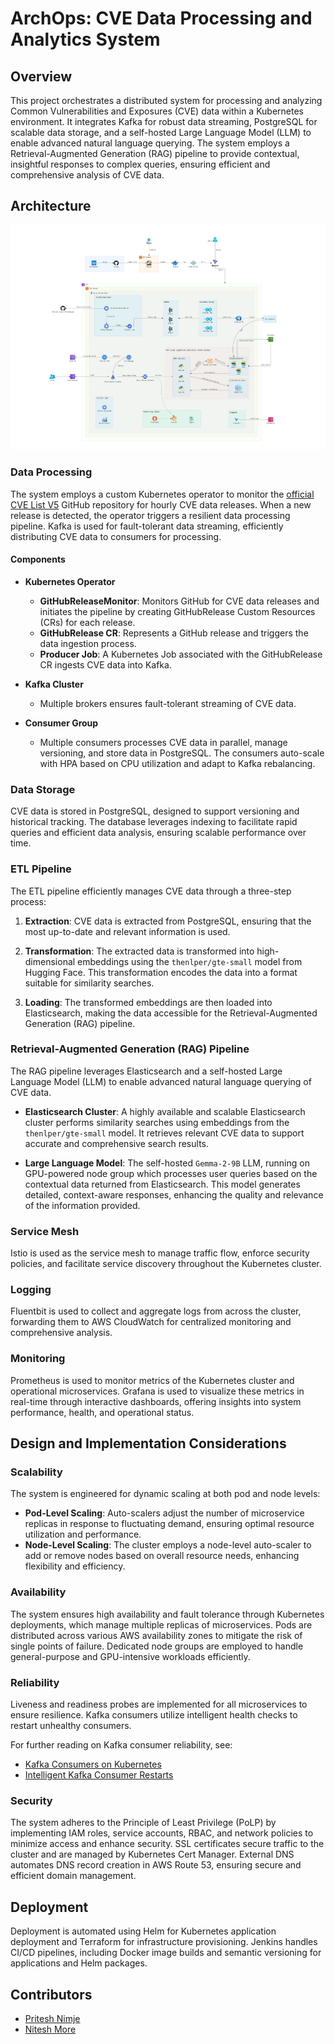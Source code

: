 # ArchOps: CVE Data Processing and Analytics System

## Overview

This project orchestrates a distributed system for processing and analyzing Common Vulnerabilities and Exposures (CVE) data within a Kubernetes environment. It integrates Kafka for robust data streaming, PostgreSQL for scalable data storage, and a self-hosted Large Language Model (LLM) to enable advanced natural language querying. The system employs a Retrieval-Augmented Generation (RAG) pipeline to provide contextual, insightful responses to complex queries, ensuring efficient and comprehensive analysis of CVE data.

## Architecture

![Architecture Diagram](ArchitectureDiagram.JPG)

### Data Processing

The system employs a custom Kubernetes operator to monitor the [official CVE List V5](https://github.com/CVEProject/cvelistV5) GitHub repository for hourly CVE data releases. When a new release is detected, the operator triggers a resilient data processing pipeline. Kafka is used for fault-tolerant data streaming, efficiently distributing CVE data to consumers for processing.

#### Components

- **Kubernetes Operator**
  - **GitHubReleaseMonitor**: Monitors GitHub for CVE data releases and initiates the pipeline by creating GitHubRelease Custom Resources (CRs) for each release.
  - **GitHubRelease CR**: Represents a GitHub release and triggers the data ingestion process.
  - **Producer Job**: A Kubernetes Job associated with the GitHubRelease CR ingests CVE data into Kafka.

- **Kafka Cluster**
  - Multiple brokers ensures fault-tolerant streaming of CVE data.

- **Consumer Group**
  - Multiple consumers processes CVE data in parallel, manage versioning, and store data in PostgreSQL. The consumers auto-scale with HPA based on CPU utilization and adapt to Kafka rebalancing.

### Data Storage

CVE data is stored in PostgreSQL, designed to support versioning and historical tracking. The database leverages indexing to facilitate rapid queries and efficient data analysis, ensuring scalable performance over time.


### ETL Pipeline

The ETL pipeline efficiently manages CVE data through a three-step process:

1. **Extraction**: CVE data is extracted from PostgreSQL, ensuring that the most up-to-date and relevant information is used.

2. **Transformation**: The extracted data is transformed into high-dimensional embeddings using the `thenlper/gte-small` model from Hugging Face. This transformation encodes the data into a format suitable for similarity searches.

3. **Loading**: The transformed embeddings are then loaded into Elasticsearch, making the data accessible for the Retrieval-Augmented Generation (RAG) pipeline.


### Retrieval-Augmented Generation (RAG) Pipeline

The RAG pipeline leverages Elasticsearch and a self-hosted Large Language Model (LLM) to enable advanced natural language querying of CVE data.

- **Elasticsearch Cluster**: A highly available and scalable Elasticsearch cluster performs similarity searches using embeddings from the `thenlper/gte-small` model. It retrieves relevant CVE data to support accurate and comprehensive search results.

- **Large Language Model**: The self-hosted `Gemma-2-9B` LLM, running on GPU-powered node group which processes user queries based on the contextual data returned from Elasticsearch. This model generates detailed, context-aware responses, enhancing the quality and relevance of the information provided.


### Service Mesh

Istio is used as the service mesh to manage traffic flow, enforce security policies, and facilitate service discovery throughout the Kubernetes cluster.


### Logging

Fluentbit is used to collect and aggregate logs from across the cluster, forwarding them to AWS CloudWatch for centralized monitoring and comprehensive analysis.


### Monitoring

Prometheus is used to monitor metrics of the Kubernetes cluster and operational microservices. Grafana is used to visualize these metrics in real-time through interactive dashboards, offering insights into system performance, health, and operational status.


## Design and Implementation Considerations

### Scalability

The system is engineered for dynamic scaling at both pod and node levels:
- **Pod-Level Scaling**: Auto-scalers adjust the number of microservice replicas in response to fluctuating demand, ensuring optimal resource utilization and performance.
- **Node-Level Scaling**: The cluster employs a node-level auto-scaler to add or remove nodes based on overall resource needs, enhancing flexibility and efficiency.

### Availability

The system ensures high availability and fault tolerance through Kubernetes deployments, which manage multiple replicas of microservices. Pods are distributed across various AWS availability zones to mitigate the risk of single points of failure. Dedicated node groups are employed to handle general-purpose and GPU-intensive workloads efficiently.

### Reliability

Liveness and readiness probes are implemented for all microservices to ensure resilience. Kafka consumers utilize intelligent health checks to restart unhealthy consumers.

For further reading on Kafka consumer reliability, see:
- [Kafka Consumers on Kubernetes](https://oso.sh/blog/kafka-consumers-on-kubernetes/)
- [Intelligent Kafka Consumer Restarts](https://blog.cloudflare.com/intelligent-automatic-restarts-for-unhealthy-kafka-consumers)

### Security

The system adheres to the Principle of Least Privilege (PoLP) by implementing IAM roles, service accounts, RBAC, and network policies to minimize access and enhance security. SSL certificates secure traffic to the cluster and are managed by Kubernetes Cert Manager. External DNS automates DNS record creation in AWS Route 53, ensuring secure and efficient domain management.

## Deployment

Deployment is automated using Helm for Kubernetes application deployment and Terraform for infrastructure provisioning. Jenkins handles CI/CD pipelines, including Docker image builds and semantic versioning for applications and Helm packages.

## Contributors

- [Pritesh Nimje](https://github.com/PriteshNU)
- [Nitesh More](https://github.com/Nitesh-NEU)
